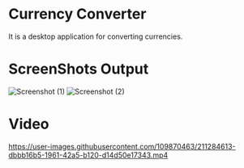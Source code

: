 # Currency Converter
  It is a desktop application for converting currencies.
# ScreenShots Output
![Screenshot (1)](https://user-images.githubusercontent.com/109870463/211268404-4bd99502-7b13-47f0-adb9-3560ef3122a4.png)
![Screenshot (2)](https://user-images.githubusercontent.com/109870463/211268417-88289bbf-c725-4267-b0aa-a0f3e39d00e3.png)
# Video


https://user-images.githubusercontent.com/109870463/211284613-dbbb16b5-1961-42a5-b120-d14d50e17343.mp4

